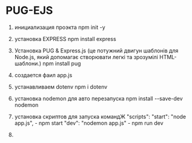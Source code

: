 # PUG-EJS

1. инициализация проэкта 
 npm init -y

2. установка EXPRESS
 npm install express

3. Установка PUG & Express.js (це потужний двигун шаблонів для Node.js, який допомагає створювати легкі та зрозумілі HTML-шаблони.)
npm install pug

4. создается фаил app.js

5. устанавливаем dotenv
npm i dotenv

6. установка nodemon для авто перезапуска
npm install --save-dev nodemon

7. установка скриптов для запуска командЖ
"scripts": 
    "start": "node app.js", - npm start
    "dev": "nodemon app.js" - npm run dev

8. 


